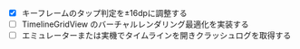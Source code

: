 - [x] キーフレームのタップ判定を±16dpに調整する
- [ ] TimelineGridView のバーチャルレンダリング最適化を実装する
- [ ] エミュレーターまたは実機でタイムラインを開きクラッシュログを取得する
